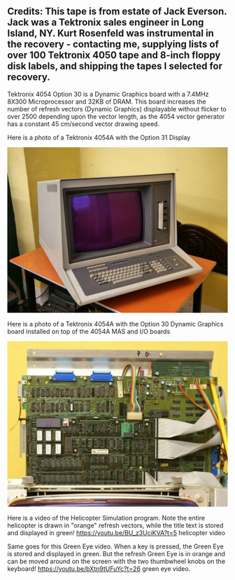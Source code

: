 
Credits: 
This tape is from estate of Jack Everson.  Jack was a Tektronix sales engineer in Long Island, NY.  Kurt Rosenfeld was instrumental in the recovery - contacting me, supplying lists of over 100 Tektronix 4050 tape and 8-inch floppy disk labels, and shipping the tapes I selected for recovery.
----
Tektronix 4054 Option 30 is a Dynamic Graphics board with a 7.4MHz 8X300 Microprocessor and 32KB of DRAM.  This board increases the number of refresh vectors (Dynamic Graphics) displayable without flicker to over 2500 depending upon the vector length, as the 4054 vector generator has a constant 45 cm/second vector drawing speed.

Here is a photo of a Tektronix 4054A with the Option 31 Display

![4050A with Opt30 and Opt31](./4054A%20with%20Refresh%20Graphics.jpg)

Here is a photo of a Tektronix 4054A with the Option 30 Dynamic Graphics board installed on top of the 4054A MAS and I/O boards

![4050A with Opt30 and Opt31](./4054A%20Refresh%20Graphics%20board%20front.jpg)

Here is a video of the Helicopter Simulation program.
Note the entire helicopter is drawn in "orange" refresh vectors, while the title text is stored and displayed in green!
https://youtu.be/BU_z3UciKVA?t=5 helicopter video

Same goes for this Green Eye video.  When a key is pressed, the Green Eye is stored and displayed in green.
But the refresh Green Eye is in orange and can be moved around on the screen with the two thumbwheel knobs on the keyboard!
https://youtu.be/bXtn9tUFuYc?t=26 green eye video.

